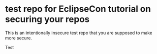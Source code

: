 # test repo for EclipseCon tutorial on securing your repos

This is an intentionally insecure test repo that you are supposed to make more secure.

Test
